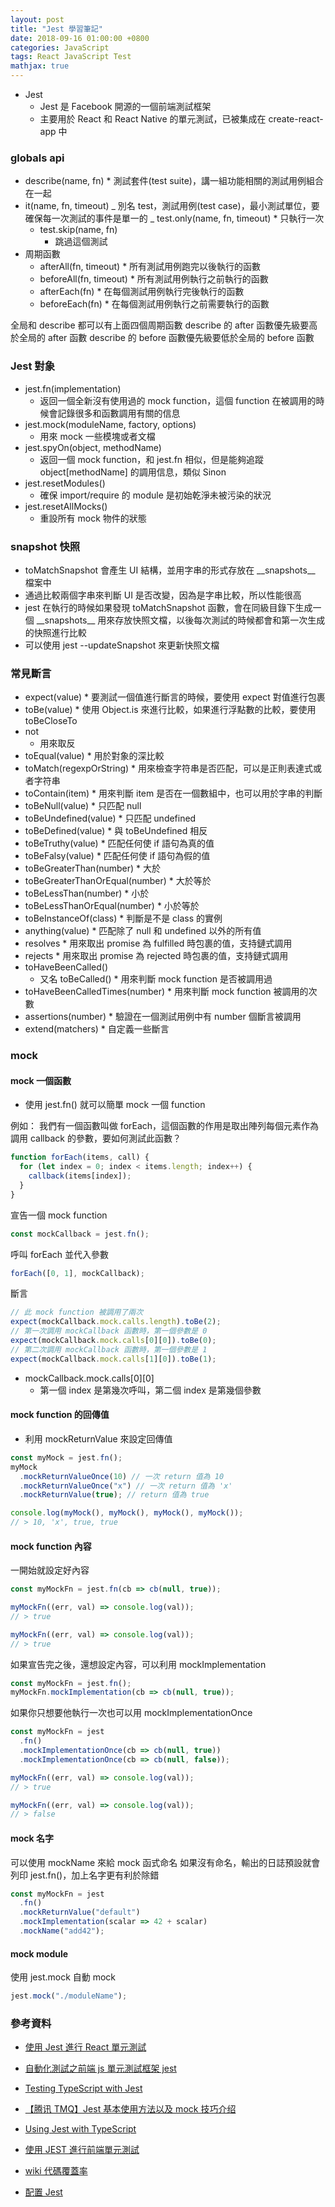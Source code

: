 ```yaml
---
layout: post
title: "Jest 學習筆記"
date: 2018-09-16 01:00:00 +0800
categories: JavaScript
tags: React JavaScript Test
mathjax: true
---
```


- Jest
  - Jest 是 Facebook 開源的一個前端測試框架
  - 主要用於 React 和 React Native 的單元測試，已被集成在 create-react-app 中

### globals api

- describe(name, fn) \* 測試套件(test suite)，講一組功能相關的測試用例組合在一起
- it(name, fn, timeout)
  _ 別名 test，測試用例(test case)，最小測試單位，要確保每一次測試的事件是單一的
  _ test.only(name, fn, timeout) \* 只執行一次
  - test.skip(name, fn)
    - 跳過這個測試
- 周期函數
  - afterAll(fn, timeout) \* 所有測試用例跑完以後執行的函數
  - beforeAll(fn, timeout) \* 所有測試用例執行之前執行的函數
  - afterEach(fn) \* 在每個測試用例執行完後執行的函數
  - beforeEach(fn) \* 在每個測試用例執行之前需要執行的函數

全局和 describe 都可以有上面四個周期函數
describe 的 after 函數優先級要高於全局的 after 函數
describe 的 before 函數優先級要低於全局的 before 函數

### Jest 對象

- jest.fn(implementation)
  - 返回一個全新沒有使用過的 mock function，這個 function 在被調用的時候會記錄很多和函數調用有關的信息
- jest.mock(moduleName, factory, options)
  - 用來 mock 一些模塊或者文檔
- jest.spyOn(object, methodName)
  - 返回一個 mock function，和 jest.fn 相似，但是能夠追蹤 object[methodName] 的調用信息，類似 Sinon
- jest.resetModules()
  - 確保 import/require 的 module 是初始乾淨未被污染的狀況
- jest.resetAllMocks()
  - 重設所有 mock 物件的狀態

### snapshot 快照

- toMatchSnapshot 會產生 UI 結構，並用字串的形式存放在 \_\_snapshots\_\_ 檔案中
- 通過比較兩個字串來判斷 UI 是否改變，因為是字串比較，所以性能很高
- jest 在執行的時候如果發現 toMatchSnapshot 函數，會在同級目錄下生成一個 \_\_snapshots\_\_ 用來存放快照文檔，以後每次測試的時候都會和第一次生成的快照進行比較
- 可以使用 jest --updateSnapshot 來更新快照文檔

### 常見斷言

- expect(value) \* 要測試一個值進行斷言的時候，要使用 expect 對值進行包裹
- toBe(value) \* 使用 Object.is 來進行比較，如果進行浮點數的比較，要使用 toBeCloseTo
- not
  - 用來取反
- toEqual(value) \* 用於對象的深比較
- toMatch(regexpOrString) \* 用來檢查字符串是否匹配，可以是正則表達式或者字符串
- toContain(item) \* 用來判斷 item 是否在一個數組中，也可以用於字串的判斷
- toBeNull(value) \* 只匹配 null
- toBeUndefined(value) \* 只匹配 undefined
- toBeDefined(value) \* 與 toBeUndefined 相反
- toBeTruthy(value) \* 匹配任何使 if 語句為真的值
- toBeFalsy(value) \* 匹配任何使 if 語句為假的值
- toBeGreaterThan(number) \* 大於
- toBeGreaterThanOrEqual(number) \* 大於等於
- toBeLessThan(number) \* 小於
- toBeLessThanOrEqual(number) \* 小於等於
- toBeInstanceOf(class) \* 判斷是不是 class 的實例
- anything(value) \* 匹配除了 null 和 undefined 以外的所有值
- resolves \* 用來取出 promise 為 fulfilled 時包裹的值，支持鏈式調用
- rejects \* 用來取出 promise 為 rejected 時包裹的值，支持鏈式調用
- toHaveBeenCalled()
  - 又名 toBeCalled() \* 用來判斷 mock function 是否被調用過
- toHaveBeenCalledTimes(number) \* 用來判斷 mock function 被調用的次數
- assertions(number) \* 驗證在一個測試用例中有 number 個斷言被調用
- extend(matchers) \* 自定義一些斷言

### mock

#### mock 一個函數

- 使用 jest.fn() 就可以簡單 mock 一個 function

例如：
我們有一個函數叫做 forEach，這個函數的作用是取出陣列每個元素作為調用 callback 的參數，要如何測試此函數？

```js
function forEach(items, call) {
  for (let index = 0; index < items.length; index++) {
    callback(items[index]);
  }
}
```

宣告一個 mock function

```js
const mockCallback = jest.fn();
```

呼叫 forEach 並代入參數

```js
forEach([0, 1], mockCallback);
```

斷言

```js
// 此 mock function 被調用了兩次
expect(mockCallback.mock.calls.length).toBe(2);
// 第一次調用 mockCallback 函數時，第一個參數是 0
expect(mockCallback.mock.calls[0][0]).toBe(0);
// 第二次調用 mockCallback 函數時，第一個參數是 1
expect(mockCallback.mock.calls[1][0]).toBe(1);
```

- mockCallback.mock.calls[0][0]
  - 第一個 index 是第幾次呼叫，第二個 index 是第幾個參數

#### mock function 的回傳值

- 利用 mockReturnValue 來設定回傳值

```js
const myMock = jest.fn();
myMock
  .mockReturnValueOnce(10) // 一次 return 值為 10
  .mockReturnValueOnce("x") // 一次 return 值為 'x'
  .mockReturnValue(true); // return 值為 true

console.log(myMock(), myMock(), myMock(), myMock());
// > 10, 'x', true, true
```

#### mock function 內容

一開始就設定好內容

```js
const myMockFn = jest.fn(cb => cb(null, true));

myMockFn((err, val) => console.log(val));
// > true

myMockFn((err, val) => console.log(val));
// > true
```

如果宣告完之後，還想設定內容，可以利用 mockImplementation

```js
const myMockFn = jest.fn();
myMockFn.mockImplementation(cb => cb(null, true));
```

如果你只想要他執行一次也可以用 mockImplementationOnce

```js
const myMockFn = jest
  .fn()
  .mockImplementationOnce(cb => cb(null, true))
  .mockImplementationOnce(cb => cb(null, false));

myMockFn((err, val) => console.log(val));
// > true

myMockFn((err, val) => console.log(val));
// > false
```

#### mock 名字

可以使用 mockName 來給 mock 函式命名
如果沒有命名，輸出的日誌預設就會列印 jest.fn()，加上名字更有利於除錯

```js
const myMockFn = jest
  .fn()
  .mockReturnValue("default")
  .mockImplementation(scalar => 42 + scalar)
  .mockName("add42");
```

#### mock module

使用 jest.mock 自動 mock

```js
jest.mock("./moduleName");
```

### 參考資料

- [使用 Jest 進行 React 單元測試](https://hk.saowen.com/a/2443c1a77a94835c5f1045c174b83128221f3cca4dd50622ee22c29c865b78a5)

- [自動化測試之前端 js 單元測試框架 jest](https://www.jianshu.com/p/aee9a19d5e6a)

- [Testing TypeScript with Jest](https://rjzaworski.com/2016/12/testing-typescript-with-jest)

- [【腾讯 TMQ】Jest 基本使用方法以及 mock 技巧介绍](https://blog.csdn.net/TMQ1225/article/details/81133855)

- [Using Jest with TypeScript](https://basarat.gitbooks.io/typescript/docs/testing/jest.html)

- [使用 JEST 進行前端單元測試](https://blog.patw.me/archives/1310/write-frontend-unit-tests-with-jest/)

- [wiki 代碼覆蓋率](https://zh.wikipedia.org/wiki/%E4%BB%A3%E7%A2%BC%E8%A6%86%E8%93%8B%E7%8E%87)

- [配置 Jest](https://code.i-harness.com/zh-TW/docs/jest/configuration#preset-string)
